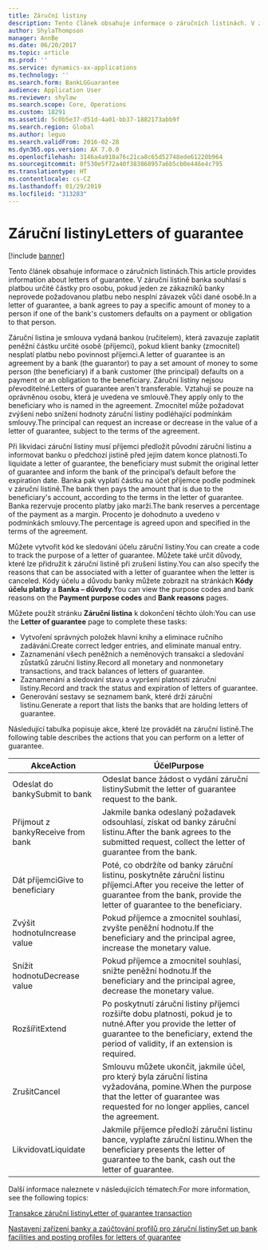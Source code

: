 ```yaml
---
title: Záruční listiny
description: Tento článek obsahuje informace o záručních listinách. V záruční listině banka souhlasí s platbou určité částky pro osobu, pokud jeden ze zákazníků banky neprovede požadovanou platbu nebo nesplní závazek vůči dané osobě.
author: ShylaThompson
manager: AnnBe
ms.date: 06/20/2017
ms.topic: article
ms.prod: ''
ms.service: dynamics-ax-applications
ms.technology: ''
ms.search.form: BankLGGuarantee
audience: Application User
ms.reviewer: shylaw
ms.search.scope: Core, Operations
ms.custom: 18291
ms.assetid: 5c0b5e37-d51d-4a01-bb37-1882173abb9f
ms.search.region: Global
ms.author: leguo
ms.search.validFrom: 2016-02-28
ms.dyn365.ops.version: AX 7.0.0
ms.openlocfilehash: 3146a4a910a76c21ca8c65d52748ede61220b964
ms.sourcegitcommit: 0f530e5f72a40f383868957a6b5cb0e446e4c795
ms.translationtype: HT
ms.contentlocale: cs-CZ
ms.lasthandoff: 01/29/2019
ms.locfileid: "313283"
---
```

# <a name="letters-of-guarantee"></a><span data-ttu-id="eca26-104">Záruční listiny</span><span class="sxs-lookup"><span data-stu-id="eca26-104">Letters of guarantee</span></span>

[!include [banner](../includes/banner.md)]

<span data-ttu-id="eca26-105">Tento článek obsahuje informace o záručních listinách.</span><span class="sxs-lookup"><span data-stu-id="eca26-105">This article provides information about letters of guarantee.</span></span> <span data-ttu-id="eca26-106">V záruční listině banka souhlasí s platbou určité částky pro osobu, pokud jeden ze zákazníků banky neprovede požadovanou platbu nebo nesplní závazek vůči dané osobě.</span><span class="sxs-lookup"><span data-stu-id="eca26-106">In a letter of guarantee, a bank agrees to pay a specific amount of money to a person if one of the bank's customers defaults on a payment or obligation to that person.</span></span> 

<span data-ttu-id="eca26-107">Záruční listina je smlouva vydaná bankou (ručitelem), která zavazuje zaplatit peněžní částku určité osobě (příjemci), pokud klient banky (zmocnitel) nesplatí platbu nebo povinnost příjemci.</span><span class="sxs-lookup"><span data-stu-id="eca26-107">A letter of guarantee is an agreement by a bank (the guarantor) to pay a set amount of money to some person (the beneficiary) if a bank customer (the principal) defaults on a payment or an obligation to the beneficiary.</span></span> <span data-ttu-id="eca26-108">Záruční listiny nejsou převoditelné.</span><span class="sxs-lookup"><span data-stu-id="eca26-108">Letters of guarantee aren't transferable.</span></span> <span data-ttu-id="eca26-109">Vztahují se pouze na oprávněnou osobu, která je uvedena ve smlouvě.</span><span class="sxs-lookup"><span data-stu-id="eca26-109">They apply only to the beneficiary who is named in the agreement.</span></span> <span data-ttu-id="eca26-110">Zmocnitel může požadovat zvýšení nebo snížení hodnoty záruční listiny podléhající podmínkám smlouvy.</span><span class="sxs-lookup"><span data-stu-id="eca26-110">The principal can request an increase or decrease in the value of a letter of guarantee, subject to the terms of the agreement.</span></span> 

<span data-ttu-id="eca26-111">Při likvidaci záruční listiny musí příjemci předložit původní záruční listinu a informovat banku o předchozí jistině před jejím datem konce platnosti.</span><span class="sxs-lookup"><span data-stu-id="eca26-111">To liquidate a letter of guarantee, the beneficiary must submit the original letter of guarantee and inform the bank of the principal’s default before the expiration date.</span></span> <span data-ttu-id="eca26-112">Banka pak vyplatí částku na účet příjemce podle podmínek v záruční listině.</span><span class="sxs-lookup"><span data-stu-id="eca26-112">The bank then pays the amount that is due to the beneficiary's account, according to the terms in the letter of guarantee.</span></span> <span data-ttu-id="eca26-113">Banka rezervuje procento platby jako marži.</span><span class="sxs-lookup"><span data-stu-id="eca26-113">The bank reserves a percentage of the payment as a margin.</span></span> <span data-ttu-id="eca26-114">Procento je dohodnuto a uvedeno v podmínkách smlouvy.</span><span class="sxs-lookup"><span data-stu-id="eca26-114">The percentage is agreed upon and specified in the terms of the agreement.</span></span> 

<span data-ttu-id="eca26-115">Můžete vytvořit kód ke sledování účelu záruční listiny.</span><span class="sxs-lookup"><span data-stu-id="eca26-115">You can create a code to track the purpose of a letter of guarantee.</span></span> <span data-ttu-id="eca26-116">Můžete také určit důvody, které lze přidružit k záruční listině při zrušení listiny.</span><span class="sxs-lookup"><span data-stu-id="eca26-116">You can also specify the reasons that can be associated with a letter of guarantee when the letter is canceled.</span></span> <span data-ttu-id="eca26-117">Kódy účelu a důvodu banky můžete zobrazit na stránkách **Kódy účelu platby** a **Banka – důvody**.</span><span class="sxs-lookup"><span data-stu-id="eca26-117">You can view the purpose codes and bank reasons on the **Payment purpose codes** and **Bank reasons** pages.</span></span> 

<span data-ttu-id="eca26-118">Můžete použít stránku **Záruční listina** k dokončení těchto úloh:</span><span class="sxs-lookup"><span data-stu-id="eca26-118">You can use the **Letter of guarantee** page to complete these tasks:</span></span>

-   <span data-ttu-id="eca26-119">Vytvoření správných položek hlavní knihy a eliminace ručního zadávání.</span><span class="sxs-lookup"><span data-stu-id="eca26-119">Create correct ledger entries, and eliminate manual entry.</span></span>
-   <span data-ttu-id="eca26-120">Zaznamenání všech peněžních a neměnových transakcí a sledování zůstatků záruční listiny.</span><span class="sxs-lookup"><span data-stu-id="eca26-120">Record all monetary and nonmonetary transactions, and track balances of letters of guarantee.</span></span>
-   <span data-ttu-id="eca26-121">Zaznamenání a sledování stavu a vypršení platnosti záruční listiny.</span><span class="sxs-lookup"><span data-stu-id="eca26-121">Record and track the status and expiration of letters of guarantee.</span></span>
-   <span data-ttu-id="eca26-122">Generování sestavy se seznamem bank, které drží záruční listinu.</span><span class="sxs-lookup"><span data-stu-id="eca26-122">Generate a report that lists the banks that are holding letters of guarantee.</span></span>

<span data-ttu-id="eca26-123">Následující tabulka popisuje akce, které lze provádět na záruční listině.</span><span class="sxs-lookup"><span data-stu-id="eca26-123">The following table describes the actions that you can perform on a letter of guarantee.</span></span>

| <span data-ttu-id="eca26-124">Akce</span><span class="sxs-lookup"><span data-stu-id="eca26-124">Action</span></span>              | <span data-ttu-id="eca26-125">Účel</span><span class="sxs-lookup"><span data-stu-id="eca26-125">Purpose</span></span>                                                                                                                   |
|---------------------|---------------------------------------------------------------------------------------------------------------------------|
| <span data-ttu-id="eca26-126">Odeslat do banky</span><span class="sxs-lookup"><span data-stu-id="eca26-126">Submit to bank</span></span>      | <span data-ttu-id="eca26-127">Odeslat bance žádost o vydání záruční listiny</span><span class="sxs-lookup"><span data-stu-id="eca26-127">Submit the letter of guarantee request to the bank.</span></span>                                                                       |
| <span data-ttu-id="eca26-128">Přijmout z banky</span><span class="sxs-lookup"><span data-stu-id="eca26-128">Receive from bank</span></span>   | <span data-ttu-id="eca26-129">Jakmile banka odeslaný požadavek odsouhlasí, získat od banky záruční listinu.</span><span class="sxs-lookup"><span data-stu-id="eca26-129">After the bank agrees to the submitted request, collect the letter of guarantee from the bank.</span></span>                            |
| <span data-ttu-id="eca26-130">Dát příjemci</span><span class="sxs-lookup"><span data-stu-id="eca26-130">Give to beneficiary</span></span> | <span data-ttu-id="eca26-131">Poté, co obdržíte od banky záruční listinu, poskytněte záruční listinu příjemci.</span><span class="sxs-lookup"><span data-stu-id="eca26-131">After you receive the letter of guarantee from the bank, provide the letter of guarantee to the beneficiary.</span></span>              |
| <span data-ttu-id="eca26-132">Zvýšit hodnotu</span><span class="sxs-lookup"><span data-stu-id="eca26-132">Increase value</span></span>      | <span data-ttu-id="eca26-133">Pokud příjemce a zmocnitel souhlasí, zvyšte peněžní hodnotu.</span><span class="sxs-lookup"><span data-stu-id="eca26-133">If the beneficiary and the principal agree, increase the monetary value.</span></span>                                                  |
| <span data-ttu-id="eca26-134">Snížit hodnotu</span><span class="sxs-lookup"><span data-stu-id="eca26-134">Decrease value</span></span>      | <span data-ttu-id="eca26-135">Pokud příjemce a zmocnitel souhlasí, snižte peněžní hodnotu.</span><span class="sxs-lookup"><span data-stu-id="eca26-135">If the beneficiary and the principal agree, decrease the monetary value.</span></span>                                                  |
| <span data-ttu-id="eca26-136">Rozšířit</span><span class="sxs-lookup"><span data-stu-id="eca26-136">Extend</span></span>              | <span data-ttu-id="eca26-137">Po poskytnutí záruční listiny příjemci rozšiřte dobu platnosti, pokud je to nutné.</span><span class="sxs-lookup"><span data-stu-id="eca26-137">After you provide the letter of guarantee to the beneficiary, extend the period of validity, if an extension is required.</span></span> |
| <span data-ttu-id="eca26-138">Zrušit</span><span class="sxs-lookup"><span data-stu-id="eca26-138">Cancel</span></span>              | <span data-ttu-id="eca26-139">Smlouvu můžete ukončit, jakmile účel, pro který byla záruční listina vyžadována, pomine.</span><span class="sxs-lookup"><span data-stu-id="eca26-139">When the purpose that the letter of guarantee was requested for no longer applies, cancel the agreement.</span></span>                  |
| <span data-ttu-id="eca26-140">Likvidovat</span><span class="sxs-lookup"><span data-stu-id="eca26-140">Liquidate</span></span>           | <span data-ttu-id="eca26-141">Jakmile příjemce předloží záruční listinu bance, vyplaťte záruční listinu.</span><span class="sxs-lookup"><span data-stu-id="eca26-141">When the beneficiary presents the letter of guarantee to the bank, cash out the letter of guarantee.</span></span>                      |


<span data-ttu-id="eca26-142">Další informace naleznete v následujících tématech:</span><span class="sxs-lookup"><span data-stu-id="eca26-142">For more information, see the following topics:</span></span>

[<span data-ttu-id="eca26-143">Transakce záruční listiny</span><span class="sxs-lookup"><span data-stu-id="eca26-143">Letter of guarantee transaction</span></span>](tasks/letter-guarantee-transaction.md)

[<span data-ttu-id="eca26-144">Nastavení zařízení banky a zaúčtování profilů pro záruční listiny</span><span class="sxs-lookup"><span data-stu-id="eca26-144">Set up bank facilities and posting profiles for letters of guarantee</span></span>](tasks/set-up-bank-facilities-posting-profiles.md)



